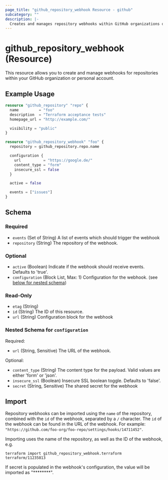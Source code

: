 ```yaml
---
page_title: "github_repository_webhook Resource - github"
subcategory: ""
description: |-
  Creates and manages repository webhooks within GitHub organizations or personal accounts
---
```


# github_repository_webhook (Resource)

This resource allows you to create and manage webhooks for repositories within your GitHub organization or personal account.

## Example Usage

```terraform
resource "github_repository" "repo" {
  name         = "foo"
  description  = "Terraform acceptance tests"
  homepage_url = "http://example.com/"

  visibility = "public"
}

resource "github_repository_webhook" "foo" {
  repository = github_repository.repo.name

  configuration {
    url          = "https://google.de/"
    content_type = "form"
    insecure_ssl = false
  }

  active = false

  events = ["issues"]
}
```

<!-- schema generated by tfplugindocs -->
## Schema

### Required

- `events` (Set of String) A list of events which should trigger the webhook
- `repository` (String) The repository of the webhook.

### Optional

- `active` (Boolean) Indicate if the webhook should receive events. Defaults to 'true'.
- `configuration` (Block List, Max: 1) Configuration for the webhook. (see [below for nested schema](#nestedblock--configuration))

### Read-Only

- `etag` (String)
- `id` (String) The ID of this resource.
- `url` (String) Configuration block for the webhook

<a id="nestedblock--configuration"></a>
### Nested Schema for `configuration`

Required:

- `url` (String, Sensitive) The URL of the webhook.

Optional:

- `content_type` (String) The content type for the payload. Valid values are either 'form' or 'json'.
- `insecure_ssl` (Boolean) Insecure SSL boolean toggle. Defaults to 'false'.
- `secret` (String, Sensitive) The shared secret for the webhook

## Import

Repository webhooks can be imported using the `name` of the repository, combined with the `id` of the webhook, separated by a `/` character. The `id` of the webhook can be found in the URL of the webhook. For example: `"https://github.com/foo-org/foo-repo/settings/hooks/14711452"`.

Importing uses the name of the repository, as well as the ID of the webhook, e.g.

```shell
terraform import github_repository_webhook.terraform terraform/11235813
```

If secret is populated in the webhook's configuration, the value will be imported as "********".
